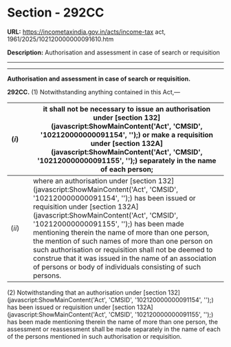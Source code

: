 # Section - 292CC

**URL:** https://incometaxindia.gov.in/acts/income-tax act, 1961/2025/102120000000091610.htm

**Description:** Authorisation and assessment in case of search or requisition

---

****

**Authorisation and assessment in case of search or requisition.**

**292CC.** (1) Notwithstanding anything contained in this Act,—

(_i_)|  |  it shall not be necessary to issue an authorisation under [section 132](javascript:ShowMainContent\('Act', 'CMSID', '102120000000091154', ''\);) or make a requisition under [section 132A](javascript:ShowMainContent\('Act', 'CMSID', '102120000000091155', ''\);) separately in the name of each person;  
---|---|---  
(_ii_)|  |  where an authorisation under [section 132](javascript:ShowMainContent\('Act', 'CMSID', '102120000000091154', ''\);) has been issued or requisition under [section 132A](javascript:ShowMainContent\('Act', 'CMSID', '102120000000091155', ''\);) has been made mentioning therein the name of more than one person, the mention of such names of more than one person on such authorisation or requisition shall not be deemed to construe that it was issued in the name of an association of persons or body of individuals consisting of such persons.  
  
(2) Notwithstanding that an authorisation under [section 132](javascript:ShowMainContent\('Act', 'CMSID', '102120000000091154', ''\);) has been issued or requisition under [section 132A](javascript:ShowMainContent\('Act', 'CMSID', '102120000000091155', ''\);) has been made mentioning therein the name of more than one person, the assessment or reassessment shall be made separately in the name of each of the persons mentioned in such authorisation or requisition.